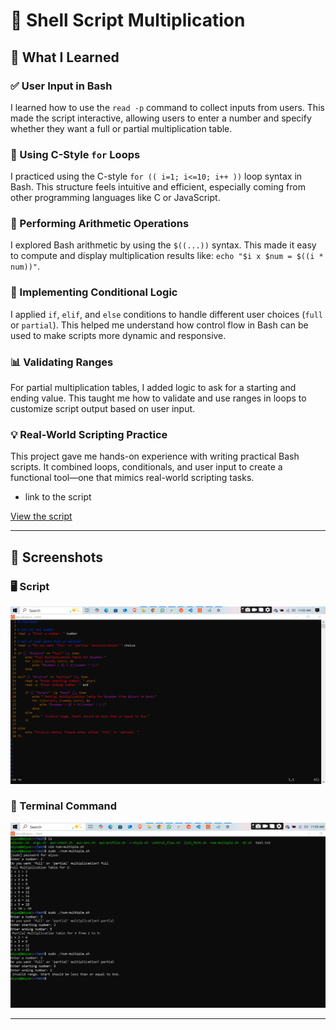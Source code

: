 
# 🧮 Shell Script Multiplication

## 📘 What I Learned

### ✅ User Input in Bash  
I learned how to use the `read -p` command to collect inputs from users. This made the script interactive, allowing users to enter a number and specify whether they want a full or partial multiplication table.

### 🔁 Using C-Style `for` Loops  
I practiced using the C-style `for (( i=1; i<=10; i++ ))` loop syntax in Bash. This structure feels intuitive and efficient, especially coming from other programming languages like C or JavaScript.

### 🧮 Performing Arithmetic Operations  
I explored Bash arithmetic by using the `$((...))` syntax. This made it easy to compute and display multiplication results like: `echo "$i x $num = $((i * num))"`.

### 🧠 Implementing Conditional Logic  
I applied `if`, `elif`, and `else` conditions to handle different user choices (`full` or `partial`). This helped me understand how control flow in Bash can be used to make scripts more dynamic and responsive.

### 📊 Validating Ranges  
For partial multiplication tables, I added logic to ask for a starting and ending value. This taught me how to validate and use ranges in loops to customize script output based on user input.

### 💡 Real-World Scripting Practice  
This project gave me hands-on experience with writing practical Bash scripts. It combined loops, conditionals, and user input to create a functional tool—one that mimics real-world scripting tasks.

- link to the script

[View the script](./multiplication.sh)

---

## 📸 Screenshots

### 🖥️ Script
![Script](./img/script.png)

### 💬 Terminal Command
![Command](./img/command.png)

---
